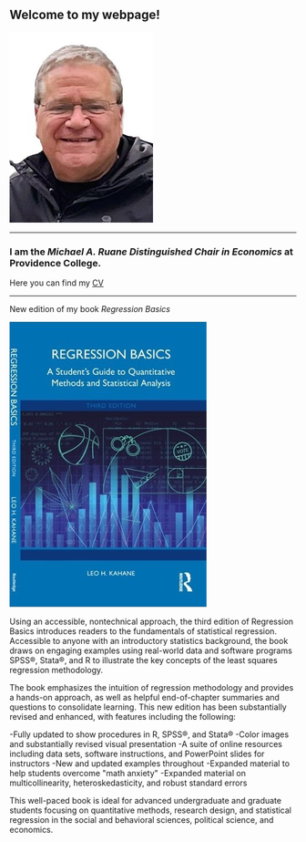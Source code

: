 ## **Welcome to my webpage!**

![](mypic.jpg)

---

### I am the *Michael A. Ruane Distinguished Chair in Economics* at Providence College.

Here you can find my [CV](vita_Fall_2024.pdf)

---
New edition of my book *Regression Basics*

![](rb3e_cov.jpg)

Using an accessible, nontechnical approach, the third edition of Regression Basics introduces readers to the fundamentals of statistical regression. Accessible to anyone with an introductory statistics background, the book draws on engaging examples using real-world data and software programs SPSS®, Stata®, and R to illustrate the key concepts of the least squares regression methodology.

The book emphasizes the intuition of regression methodology and provides a hands-on approach, as well as helpful end-of-chapter summaries and questions to consolidate learning. This new edition has been substantially revised and enhanced, with features including the following:

-Fully updated to show procedures in R, SPSS®, and Stata®
-Color images and substantially revised visual presentation
-A suite of online resources including data sets, software instructions, and PowerPoint slides for instructors
-New and updated examples throughout
-Expanded material to help students overcome "math anxiety"
-Expanded material on multicollinearity, heteroskedasticity, and robust standard errors

This well-paced book is ideal for advanced undergraduate and graduate students focusing on quantitative methods, research design, and statistical regression in the social and behavioral sciences, political science, and economics.
